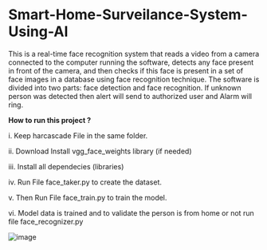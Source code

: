 # Smart-Home-Surveilance-System-Using-AI

  This is a real-time face recognition system that reads a video from a camera connected to the computer running the software, detects any face present in front of the camera, and then checks if this face is present in a set of face images in a database using face recognition technique. The software is divided into two parts: face detection and face recognition. If unknown person was detected then alert will send to authorized user and Alarm will ring.

  

  **How to run this project ?**

i. Keep harcascade File in the same folder.

ii. Download Install vgg_face_weights library (if needed)

iii. Install all dependecies (libraries)

iv. Run File face_taker.py  to create the dataset.

v. Then Run File face_train.py to train the model.

vi. Model data is trained and to validate the person is from home or not run file face_recognizer.py


![image](https://github.com/Matin3230/Smart-Home-Surveilance-System-Using-AI/assets/85051013/12283f71-f8da-4d9a-9ec5-6a5606641062)






